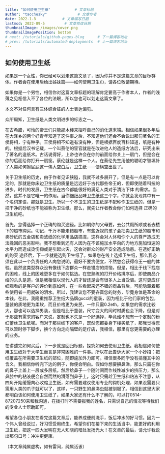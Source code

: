 ```yaml
---
title: "如何使用卫生纸"           # 文章标题
author: "taochesky"              # 文章作者
date: 2022-1-8            # 文章编写日期
lastmod: 2022-09-5         # 文章修改日期
thumbnailImage: /images/cover.png
thumbnailImagePosition: bottom
# next: /tutorials/github-pages-blog      # 下一篇博客地址
# prev: /tutorials/automated-deployments  # 上一篇博客地址
---
```


## 如何使用卫生纸

如果是一个女性，你已经可以划走这篇文章了，因为你并不是这篇文章的目标群体。作者会在使用后给出姊妹篇——如何使用卫生巾，请各位敬请期待。

如果你是一个男性，相信你对这篇文章标题的理解肯定要高于作者本人，作者的浅薄之见相信入不了各位的法眼，所以您也可以划走这篇文章了。
<!--more-->
本文不对任何具有三体综合征的人士表达偏见。

众所周知，卫生纸是人类文明进步的标志之一。

在古希腊，可怜的帝王们只能那木棒来招呼自己的消化道末端。相信如果很多年后在大泽乡的两个好青年知道了这件事之后，不知道他们还会不会说出那句著名的王侯将相，宁有种乎。王侯将相不知道有没有种，但是根据百度百科知道，纸是有种的。根据后汉书记载，一个叫蔡伦的宦官就是在改进他人的造纸方法后，研究出来了著名的造纸术。古话说得好，上帝也许会在你的前面给你关上一扇门，但是会在你的后面给你打开一扇窗。蔡伦就是这样一个人。在蔡伦先生用他的聪明才智填补了人类如何擦屁屁这一伟大空白后，卫生纸——便横空出世了。

关于卫生纸的历史，由于作者见识狭隘，我就不过多展开了。但是有一点是可以肯定的，那就是你床边卫生纸的质量是远远好于古代那些帝王的，但即使随着科技的进步，时代的发展，卫生纸在古今都能很好的满足人类对于清洁下体 的需求。当然，这并不是它唯一的作用。当你细细品味卫生纸这三个字，你就会发现其中有一个名词定语，那就是卫生。所以一个不卫生的卫生纸是不配称作卫生纸的，但是一把干净的砂纸也不能被称为卫生纸。那么，就先让作者教会你们如何选择 正确的卫生纸吧。

首先，您得选择一个正确的购买途径。比如朝你的父母要，去公共厕所顺或者去楼下的超市购买。切记，千万不能走错超市，有些近视的孩子会把卖卫生纸的超市和卖砂纸的五金店和卖滤纸的化学用品店搞混，这样会对人体和你个人的尊严造成无法挽回的恶劣影响。我不想看到还有人因为在不该施加水平向的力地方施加恒速的水平力而造成烫伤抑或是引起火灾，这会对群众的财产安全造成隐患。在选好正确的购买 途径后，下一步就是选购卫生纸了。如果您在线上选择卫生纸，那么我必须在此以一个负责任的人向您说明，最好不要贪便宜，不然您会获得帝王一般的体验。虽然这类型群众没有像线下店群众一样走错店的烦恼，但是，相比于线下找店的困难，线上的困难更多在于如何挑选。在您熟练的打开价格排序后，即使商品介绍的头头是道，但是我相信以现代人的才智还是会有很多人上当受骗。这时更应仔细观看的是客户的评价到底如何，在一些看起来还不错的商品背后，可能隐藏着那些使用者一用就破的泪水。所以，我建议您不要吝啬您的财务，毕竟身体是革命的本钱。在此，我隆重推荐卫生纸大品牌gucci的童装，因为相比于他们家的包包，童装的质地更为柔软，而且价格更为亲民，一件只需0.2eth，如果您的需求比较大，那也可以选择男装，但是相比于童装，尺寸变大的同时材质也会下降，但是对于那些有需求的客户来说，定制也不失是一个好选择，毕竟谁不想有一个定制的粉红蕾丝卫生纸呢。而对于那些线下的客户，既然您都委身下楼买纸了，那我觉得您可以暂时停下脚步，换个方向走向隔壁的足疗店，我相信，那里有您更需要的办理的业务。

在讲述完如何买后，下一步就是回归标题，探究如何去使用卫生纸。我相信如何使用卫生纸对于大学生而言是非常困难的一件事。所以在此告诉大家一个小妙招：把纸覆盖在所需要卫生纸的部位，随即施加外力即可。相信很多同学没有搞懂其中的含义，我相信你听完下边的例子，你便会明白。假如你想要擤鼻涕，那么只需在你的鼻子上盖上一层或多层纸，然后给鼻子一个随时间而作线性减少的挤压力，那么鼻腔中的粘液便会自然而然的滑落到鼻子上，这时只需趁卫生纸和粘液不注意，从四角开始缓慢向心收缩卫生纸，如有需要建议使用专业的钩机处理，如果没需要只需用人类的爪子就可以了，这样，一只野生的鼻涕虫就被驯服了。相信到这里大家都明白该如何使用卫生纸了，如果大家还有什么不了解的，可以打0514-87207250来和我沟通，在拨打时不需要报我的姓名，只需说自己的情况等待我们的专业人士帮助即可。

希望各位小朋友在看完这篇文章后，能养成便前洗手，饭后冲水的好习惯。因为一个伟人曾经说过，好习惯受用终生。希望你们在接下来的生活当中，能更好的利用卫生纸，把这一四大发明在无人知晓的暗处发扬光大！在文章的最后，请允许我说出那句口号：冲冲更健康。

（本文章纯属虚构，如有雷同，纯属活该）